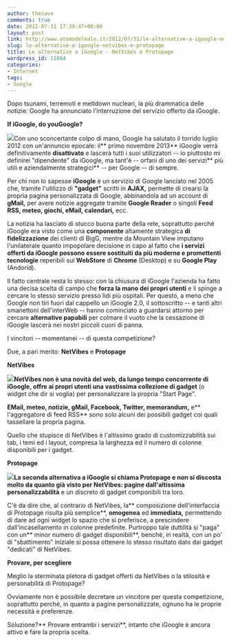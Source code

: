 ```yaml
---
author: thesave
comments: true
date: 2012-07-31 17:39:47+00:00
layout: post
link: http://www.atomodelmale.it/2012/07/31/le-alternative-a-igoogle-netvibes-e-protopage/
slug: le-alternative-a-igoogle-netvibes-e-protopage
title: Le alternative a iGoogle - NetVibes e Protopage
wordpress_id: 11884
categories:
- Internet
tags:
- Google
---
```


Dopo tsunami, terremoti e meltdown nucleari, la più drammatica delle notizie: Google ha annunciato l'interruzione del servizio offerto da iGoogle.

**If iGoogle, do youGoogle?**

![](http://www.atomodelmale.it/wp-content/uploads/2012/07/bybyeGoogle-300x128.jpg)Con uno sconcertante colpo di mano, Google ha salutato il torrido luglio 2012 con un'annuncio epocale: il** primo novembre 2013** iGoogle verrà definitivamente **disattivato** e lascerà tutti i suoi utilizzatori -- io piuttosto mi definirei "dipendente" da iGoogle, ma tant'è -- orfani di uno dei servizi** più utili e aziendalmente strategici** -- per Google -- di sempre.

Per chi non lo sapesse **iGoogle** è un servizio di Google lanciato nel 2005 che, tramite l'utilizzo di **"gadget"** scritti in **AJAX,** permette di crearsi la propria pagina personalizzata di Google, abbinandola ad un account di **gMail,** per avere notizie aggregate tramite **Google Reader** o singoli **Feed RSS, meteo, giochi, eMail, calendari,** ecc.

La notizia ha lasciato di stucco buona parte della rete, soprattutto perché iGoogle era visto come una **componente** altamente strategica **di fidelizzazione** dei clienti di BigG, mentre da Mountain View imputano l'unilaterale quanto impopolare decisione in capo al fatto che **i servizi offerti da iGoogle possono essere sostituiti da più moderne e promettenti tecnologie** reperibili sul **WebStore** di **Chrome** (Desktop) e su **Google Play** (Andorid).

Il fatto centrale resta lo stesso: con la chiusura di iGoogle l'azienda ha fatto una decisa scelta di campo che **forza la mano dei propri utenti** e li spinge a cercare lo stesso servizio presso lidi più ospitali. Per questo, a meno che Google non tiri fuori dal cappello un iGoogle 2.0, il sottoscritto -- e tanti altri smanettoni dell'interWeb -- hanno cominciato a guardarsi attorno per cercare **alternative papabili** per colmare il vuoto che la cessazione di iGoogle lascerà nei nostri piccoli cuori di panna.

I vincitori -- momentanei -- di questa competizione?

Due, a pari merito: **NetVibes** e **Protopage**

**NetVibes**

****![](http://www.atomodelmale.it/wp-content/uploads/2012/07/netvibes-300x168.jpg)**NetVibes** non è una novità del web, da lungo tempo **concorrente** **di iGoogle**, offre ai propri utenti una** vastissima collezione di gadget** (o widget che dir si voglia) per personalizzare la propria "Start Page".

**EMail, meteo, notizie, gMail, Facebook, Twitter, memorandum,** e** l'aggregatore di feed RSS** sono solo alcuni dei possibili gadget coi quali tassellare la propria pagina.

Quello che stupisce di NetVibes è l'altissimo grado di customizzabilità sui tab, i temi ed i layout, compresa la larghezza ed il numero di colonne disponibili per i gadget.

**Protopage**

****![](http://www.atomodelmale.it/wp-content/uploads/2012/07/protopage-300x168.jpg)La seconda alternativa a iGoogle si chiama **Protopage** e non si discosta molto da quanto già visto per NetVibes: pagine dall**'altissima personalizzabilità** e un discreto di gadget componibili tra loro.

C'è da dire che, al contrario di NetVibes, la** composizione dell'interfaccia di Protopage risulta più semplice**, **omogenea** ed **immediata,** permettendo di dare ad ogni widget lo spazio che si preferisce, a prescindere dall'incasellamento in colonne predefinite. Purtroppo tale duttilità si "paga" con un** minor numero di gadget disponibili**, benchè, in realtà, con un po' di "sbattimento" iniziale si possa ottenere lo stesso risultato dato dai gadget "dedicati" di NetVibes.

**Provare, per scegliere**

Meglio la sterminata pletora di gadget offerti da NetVibes o la stilosità e personabilità di Protopage?

Ovviamente non è possibile decretare un vincitore per questa competizione, soprattutto perché, in quanto a pagine personalizzate, ognuno ha le proprie necessità e preferenze.

Soluzione?** Provare entrambi i servizi**, intanto che iGoogle è ancora attivo e fare la propria scelta.

